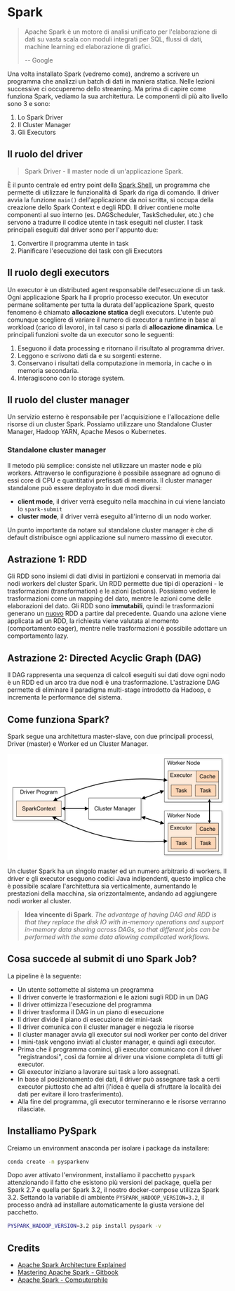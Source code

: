 # Spark

> Apache Spark è un motore di analisi unificato per l'elaborazione di dati su vasta scala con moduli integrati per SQL, flussi di dati, machine  learning ed elaborazione di grafici. 
>
> -- Google

Una volta installato Spark (vedremo come), andremo a scrivere un programma che analizzi un batch di dati in maniera statica. Nelle lezioni successive ci occuperemo dello streaming. Ma prima di capire come funziona Spark, vediamo la sua architettura. Le componenti di più alto livello sono 3 e sono: 

1. Lo Spark Driver
2. Il Cluster Manager
3. Gli Executors



## Il ruolo del driver

> Spark Driver - Il master node di un'applicazione Spark. 

È il punto centrale ed entry point della [Spark Shell](https://spark.apache.org/docs/latest/quick-start.html#interactive-analysis-with-the-spark-shell), un programma che permette di utilizzare le funzionalità di Spark da riga di comando.  Il driver avvia la funzione `main()` dell'applicazione da noi scritta, si occupa della creazione dello Spark Context e degli RDD. Il driver contiene molte componenti al suo interno (es. DAGScheduler, TaskScheduler, etc.) che servono a tradurre il codice utente in task eseguiti nel cluster. I task principali eseguiti dal driver sono per l'appunto due: 

1. Convertire il programma utente in task 
2. Pianificare l'esecuzione dei task con gli Executors



## Il ruolo degli executors

Un executor è un distributed agent responsabile dell'esecuzione di un task. Ogni applicazione Spark ha il proprio processo executor. Un executor permane solitamente per tutta la durata dell'applicazione Spark, questo fenomeno è chiamato **allocazione statica** degli executors. L'utente può comunque scegliere di variare il numero di executor a runtime in base al workload (carico di lavoro), in tal caso si parla di **allocazione dinamica**. Le principali funzioni svolte da un executor sono le seguenti: 

1. Eseguono il data processing e ritornano il risultato al programma driver. 
2. Leggono e scrivono dati da e su sorgenti esterne. 
3. Conservano i risultati della computazione in memoria, in cache o in memoria secondaria. 
4. Interagiscono con lo storage system. 



## Il ruolo del cluster manager

Un servizio esterno è responsabile per l'acquisizione e l'allocazione delle risorse di un cluster Spark. Possiamo utilizzare uno Standalone Cluster Manager, Hadoop YARN, Apache Mesos o Kubernetes. 



### Standalone cluster manager

Il metodo più semplice: consiste nel utilizzare un master node e più workers. Attraverso le configurazione è possibile assegnare ad ognuno di essi core di CPU e quantitativi prefissati di memoria. Il cluster manager standalone può essere deployato in due modi diversi: 

* **client mode**, il driver verrà eseguito nella macchina in cui viene lanciato lo `spark-submit`
* **cluster mode**, il driver verrà eseguito all'interno di un nodo worker. 

Un punto importante da notare sul standalone cluster manager è che di default distribuisce ogni applicazione sul numero massimo di executor.



## Astrazione 1: RDD

Gli RDD sono insiemi di dati divisi in partizioni e conservati in memoria dai nodi workers del cluster Spark. Un RDD permette due tipi di operazioni - le trasformazioni (transformation) e le azioni (actions). Possiamo vedere le trasformazioni come un mapping del dato, mentre le azioni come delle elaborazioni del dato. Gli RDD sono **immutabili**, quindi le trasformazioni generano un <u>nuovo</u> RDD a partire dal precedente. Quando una azione viene applicata ad un RDD, la richiesta viene valutata al momento (comportamento eager), mentre nelle trasformazioni è possibile adottare un comportamento lazy. 



## Astrazione 2: Directed Acyclic Graph (DAG)

Il DAG rappresenta una sequenza di calcoli eseguiti sui dati dove ogni nodo è un RDD ed un arco tra due nodi è una trasformazione. L'astrazione DAG permette di eliminare il paradigma multi-stage introdotto da Hadoop, e incrementa le performance del sistema. 



## Come funziona Spark?

Spark segue una architettura master-slave, con due principali processi, Driver (master) e Worker ed un Cluster Manager.  



![Spark cluster components](readme.assets/cluster-overview.png)



Un cluster Spark ha un singolo master ed un numero arbitrario di workers. Il driver e gli executor eseguono codici Java indipendenti, questo implica che è possibile scalare l'architettura sia verticalmente, aumentando le prestazioni della macchina, sia orizzontalmente, andando ad aggiungere nodi worker al cluster. 

> **Idea vincente di Spark**.
> *The advantage  of having DAG and RDD is that they replace the disk IO with in-memory  operations and support in-memory data sharing across DAGs, so that  different jobs can be performed with the same data allowing complicated  workflows.* 



## Cosa succede al submit di uno Spark Job?

La pipeline è la seguente: 

* Un utente sottomette al sistema un programma
* Il driver converte le trasformazioni e le azioni sugli RDD in un DAG
* Il driver ottimizza l'esecuzione del programma 
* Il driver trasforma il DAG in un piano di esecuzione
* Il driver divide il piano di esecuzione dei mini-task 
* Il driver comunica con il cluster manager e negozia le risorse
* Il cluster manager avvia gli executor sui nodi worker per conto del driver
* I mini-task vengono inviati al cluster manager, e quindi agli executor.
* Prima che il programma cominci, gli executor comunicano con il driver "registrandosi", così da fornire al driver una visione completa di tutti gli executor.
* Gli executor iniziano a lavorare sui task a loro assegnati. 
* In base al posizionamento dei dati, il driver può assegnare task a certi executor piuttosto che ad altri (l'idea è quella di sfruttare la località dei dati per evitare il loro trasferimento).
* Alla fine del programma, gli executor termineranno e le risorse verranno rilasciate. 


## Installiamo PySpark 

Creiamo un environment anaconda per isolare i package da installare: 

```bash 
conda create -n pysparkenv
```

Dopo aver attivato l'environment, installiamo il pacchetto `pyspark` attenzionando il fatto che esistono più versioni del package, quella per Spark 2.7 e quella per Spark 3.2, il nostro docker-compose utilizza Spark 3.2. Settando la variabile di ambiente `PYSPARK_HADOOP_VERSION=3.2`, il processo andrà ad installare automaticamente la giusta versione del pacchetto. 

```bash
PYSPARK_HADOOP_VERSION=3.2 pip install pyspark -v
```

## Credits

* [Apache Spark Architecture Explained](https://www.projectpro.io/article/apache-spark-architecture-explained-in-detail/338#toc-1)
* [Mastering Apache Spark - Gitbook](https://mallikarjuna_g.gitbooks.io/spark/content/spark-overview.html)
* [Apache Spark - Computerphile](https://www.youtube.com/watch?v=tDVPcqGpEnM)
